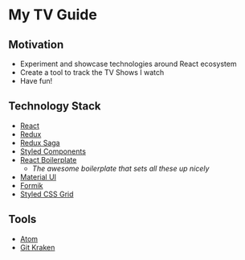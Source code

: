 # My TV Guide

## Motivation

- Experiment and showcase technologies around React ecosystem
- Create a tool to track the TV Shows I watch
- Have fun!

## Technology Stack

- [React](https://reactjs.org/)
- [Redux](https://redux.js.org/)
- [Redux Saga](https://github.com/redux-saga/redux-saga)
- [Styled Components](https://github.com/styled-components/styled-components)
- [React Boilerplate](https://github.com/react-boilerplate/react-boilerplate)
  - *The awesome boilerplate that sets all these up nicely*
- [Material UI](https://github.com/mui-org/material-ui)
- [Formik](https://github.com/jaredpalmer/formik)
- [Styled CSS Grid](https://github.com/azz/styled-css-grid)

## Tools

- [Atom](https://atom.io/)
- [Git Kraken](https://www.gitkraken.com/)

